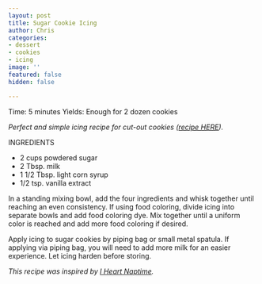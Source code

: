 ```yaml
---
layout: post
title: Sugar Cookie Icing
author: Chris
categories:
- dessert
- cookies
- icing
image: ''
featured: false
hidden: false

---
```

Time: 5 minutes Yields: Enough for 2 dozen cookies

_Perfect and simple icing recipe for cut-out cookies (_[_recipe HERE_](https://justarecipe.github.io/eggless-sugar-cookies/)_)._

INGREDIENTS

* 2 cups powdered sugar
* 2 Tbsp. milk
* 1 1/2 Tbsp. light corn syrup
* 1/2 tsp. vanilla extract

In a standing mixing bowl, add the four ingredients and whisk together until reaching an even consistency. If using food coloring, divide icing into separate bowls and add food coloring dye. Mix together until a uniform color is reached and add more food coloring if desired.

Apply icing to sugar cookies by piping bag or small metal spatula. If applying via piping bag, you will need to add more milk for an easier experience. Let icing harden before storing.

_This recipe was inspired by_ [_I Heart Naptime_](https://www.iheartnaptime.net/sugar-cookie-icing/)_._